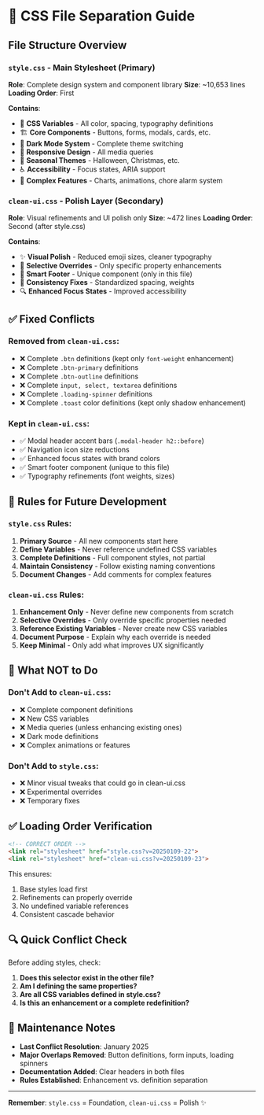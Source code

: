 # 🎨 CSS File Separation Guide

## **File Structure Overview**

### **`style.css` - Main Stylesheet (Primary)**
**Role**: Complete design system and component library
**Size**: ~10,653 lines
**Loading Order**: First

**Contains**:
- 🎨 **CSS Variables** - All color, spacing, typography definitions
- 🏗️ **Core Components** - Buttons, forms, modals, cards, etc.
- 🌙 **Dark Mode System** - Complete theme switching
- 📱 **Responsive Design** - All media queries
- 🎪 **Seasonal Themes** - Halloween, Christmas, etc.
- ♿ **Accessibility** - Focus states, ARIA support
- 🔧 **Complex Features** - Charts, animations, chore alarm system

### **`clean-ui.css` - Polish Layer (Secondary)**
**Role**: Visual refinements and UI polish only
**Size**: ~472 lines
**Loading Order**: Second (after style.css)

**Contains**:
- ✨ **Visual Polish** - Reduced emoji sizes, cleaner typography
- 🎯 **Selective Overrides** - Only specific property enhancements
- 📐 **Smart Footer** - Unique component (only in this file)
- 🧹 **Consistency Fixes** - Standardized spacing, weights
- 🔍 **Enhanced Focus States** - Improved accessibility

## **✅ Fixed Conflicts**

### **Removed from `clean-ui.css`**:
- ❌ Complete `.btn` definitions (kept only `font-weight` enhancement)
- ❌ Complete `.btn-primary` definitions
- ❌ Complete `.btn-outline` definitions  
- ❌ Complete `input, select, textarea` definitions
- ❌ Complete `.loading-spinner` definitions
- ❌ Complete `.toast` color definitions (kept only shadow enhancement)

### **Kept in `clean-ui.css`**:
- ✅ Modal header accent bars (`.modal-header h2::before`)
- ✅ Navigation icon size reductions
- ✅ Enhanced focus states with brand colors
- ✅ Smart footer component (unique to this file)
- ✅ Typography refinements (font weights, sizes)

## **🔧 Rules for Future Development**

### **`style.css` Rules**:
1. **Primary Source** - All new components start here
2. **Define Variables** - Never reference undefined CSS variables
3. **Complete Definitions** - Full component styles, not partial
4. **Maintain Consistency** - Follow existing naming conventions
5. **Document Changes** - Add comments for complex features

### **`clean-ui.css` Rules**:
1. **Enhancement Only** - Never define new components from scratch
2. **Selective Overrides** - Only override specific properties needed
3. **Reference Existing Variables** - Never create new CSS variables
4. **Document Purpose** - Explain why each override is needed
5. **Keep Minimal** - Only add what improves UX significantly

## **🚫 What NOT to Do**

### **Don't Add to `clean-ui.css`**:
- ❌ Complete component definitions
- ❌ New CSS variables
- ❌ Media queries (unless enhancing existing ones)
- ❌ Dark mode definitions
- ❌ Complex animations or features

### **Don't Add to `style.css`**:
- ❌ Minor visual tweaks that could go in clean-ui.css
- ❌ Experimental overrides
- ❌ Temporary fixes

## **✅ Loading Order Verification**

```html
<!-- CORRECT ORDER -->
<link rel="stylesheet" href="style.css?v=20250109-22">
<link rel="stylesheet" href="clean-ui.css?v=20250109-23">
```

This ensures:
1. Base styles load first
2. Refinements can properly override
3. No undefined variable references
4. Consistent cascade behavior

## **🔍 Quick Conflict Check**

Before adding styles, check:
1. **Does this selector exist in the other file?**
2. **Am I defining the same properties?**
3. **Are all CSS variables defined in style.css?**
4. **Is this an enhancement or a complete redefinition?**

## **📝 Maintenance Notes**

- **Last Conflict Resolution**: January 2025
- **Major Overlaps Removed**: Button definitions, form inputs, loading spinners
- **Documentation Added**: Clear headers in both files
- **Rules Established**: Enhancement vs. definition separation

---

**Remember**: `style.css` = Foundation, `clean-ui.css` = Polish ✨
